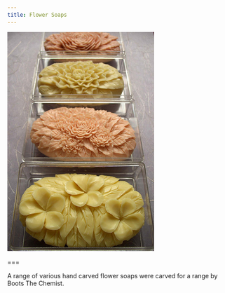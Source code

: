 ```yaml
---
title: Flower Soaps
---
```


![flower soaps](flowersoap.jpg)

===

A range of various hand carved flower soaps were carved for a range by Boots The Chemist.
